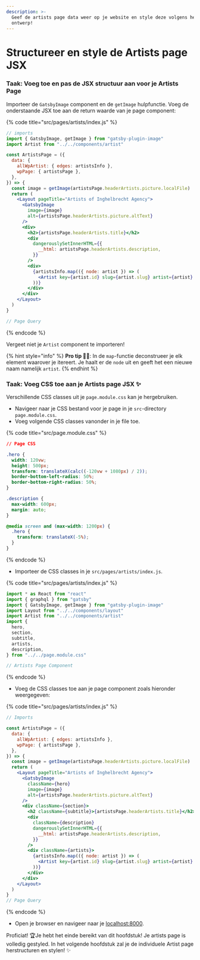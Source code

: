 ```yaml
---
description: >-
  Geef de artists page data weer op je website en style deze volgens het
  ontwerp!
---
```


# Structureer en style de Artists page JSX

### Taak: Voeg toe en pas de JSX structuur aan voor je Artists Page

Importeer de `GatsbyImage` component en de `getImage` hulpfunctie. Voeg de onderstaande JSX toe aan de return waarde van je page component:

{% code title="src/pages/artists/index.js" %}
```jsx
// imports
import { GatsbyImage, getImage } from "gatsby-plugin-image"
import Artist from "../../components/artist"

const ArtistsPage = ({
  data: {
    allWpArtist: { edges: artistsInfo },
    wpPage: { artistsPage },
  },
}) => {
  const image = getImage(artistsPage.headerArtists.picture.localFile)
  return (
    <Layout pageTitle="Artists of Inghelbrecht Agency">
      <GatsbyImage
        image={image}
        alt={artistsPage.headerArtists.picture.altText}
      />
      <div>
        <h2>{artistsPage.headerArtists.title}</h2>
        <div
          dangerouslySetInnerHTML={{
            __html: artistsPage.headerArtists.description,
          }}
        />
        <div>
          {artistsInfo.map(({ node: artist }) => (
            <Artist key={artist.id} slug={artist.slug} artist={artist} />
          ))}
        </div>
      </div>
    </Layout>
  )
}

// Page Query
```
{% endcode %}

Vergeet niet je `Artist` component te importeren! 

{% hint style="info" %}
**Pro tip 🧙‍♂**: In de `map`-functie deconstrueer je elk element waarover je itereert. Je haalt er de `node` uit en geeft het een nieuwe naam namelijk `artist`. 
{% endhint %}

### Taak: Voeg CSS toe aan je Artists page JSX  ✨

Verschillende CSS classes uit je `page.module.css` kan je hergebruiken.

* Navigeer naar je CSS bestand voor je page in je `src`-directory `page.module.css`.
* Voeg volgende CSS classes vanonder in je file toe.

{% code title="src/page.module.css" %}
```css
// Page CSS

.hero {
  width: 120vw;
  height: 500px;
  transform: translateX(calc((-120vw + 1080px) / 2));
  border-bottom-left-radius: 50%;
  border-bottom-right-radius: 50%;
}

.description {
  max-width: 600px;
  margin: auto;
}

@media screen and (max-width: 1200px) {
  .hero {
    transform: translateX(-5%);
  }
}
```
{% endcode %}

* Importeer de CSS classes in je `src/pages/artists/index.js`.

{% code title="src/pages/artists/index.js" %}
```jsx
import * as React from "react"
import { graphql } from "gatsby"
import { GatsbyImage, getImage } from "gatsby-plugin-image"
import Layout from "../../components/layout"
import Artist from "../../components/artist"
import {
  hero,
  section,
  subtitle,
  artists,
  description,
} from "../../page.module.css"

// Artists Page Component
```
{% endcode %}

* Voeg de CSS classes toe aan je page component zoals hieronder weergegeven:

{% code title="src/pages/artists/index.js" %}
```jsx
// Imports

const ArtistsPage = ({
  data: {
    allWpArtist: { edges: artistsInfo },
    wpPage: { artistsPage },
  },
}) => {
  const image = getImage(artistsPage.headerArtists.picture.localFile)
  return (
    <Layout pageTitle="Artists of Inghelbrecht Agency">
      <GatsbyImage
        className={hero}
        image={image}
        alt={artistsPage.headerArtists.picture.altText}
      />
      <div className={section}>
        <h2 className={subtitle}>{artistsPage.headerArtists.title}</h2>
        <div
          className={description}
          dangerouslySetInnerHTML={{
            __html: artistsPage.headerArtists.description,
          }}
        />
        <div className={artists}>
          {artistsInfo.map(({ node: artist }) => (
            <Artist key={artist.id} slug={artist.slug} artist={artist} />
          ))}
        </div>
      </div>
    </Layout>
  )
}
// Page Query
```
{% endcode %}

* Open je browser en navigeer naar je [localhost:8000](http://localhost:8000).

Proficiat! 🏆Je hebt het einde bereikt van dit hoofdstuk! Je artists page is volledig gestyled. In het volgende hoofdstuk zal je de individuele Artist page herstructuren en stylen!  ✨
